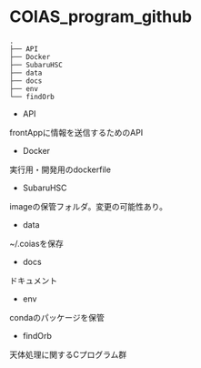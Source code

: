 # COIAS_program_github

```
.
├── API
├── Docker
├── SubaruHSC
├── data
├── docs
├── env
└── findOrb
```

* API
  
frontAppに情報を送信するためのAPI

* Docker

実行用・開発用のdockerfile

* SubaruHSC

imageの保管フォルダ。変更の可能性あり。

* data

~/.coiasを保存

* docs

ドキュメント

* env

condaのパッケージを保管

* findOrb

天体処理に関するCプログラム群